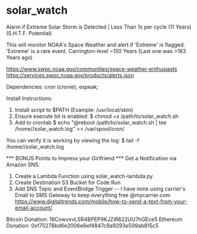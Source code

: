 # solar_watch
Alarm if Extreme Solar Storm is Detected | Less Than 1x per cycle (11 Years)
(S.H.T.F. Potential)

This will monitor NOAA's Space Weather and alert if 'Extreme' is flagged.
'Extreme' is a rare event. Carrington-level ~150 Years (Last one was >163 Years ago)
 
https://www.swpc.noaa.gov/communities/space-weather-enthusiasts
https://services.swpc.noaa.gov/products/alerts.json

Dependencies:
cron (cronie); espeak; 

Install Instructions:

1) Install script to $PATH (Example: /usr/local/sbin)
2) Ensure execute bit is enabled: 
   $ chmod +x /path/to/solar_watch.sh
4) Add to crontab 
   $ echo "@reboot /path/to/solar_watch.sh | tee /home/<user>/solar_watch.log" >> /var/spool/cron/<user>

You can verify it is working by viewing the log:
  $ tail -f /home/<user>/solar_watch.log
  
 *** BONUS Points to Impress your Girlfriend ***
 Get a Notification via Amazon SNS:
 1) Create a Lambda Function using solar_watch-lambda.py
 2) Create Destination S3 Bucket for Code Run
 3) Add SNS Topic and EventBridge Trigger
    -- I have mine using carrier's Email to SMS Gateway to keep everything free <myphonenumber>@mycarrier.com
    https://www.digitaltrends.com/mobile/how-to-send-a-text-from-your-email-account/
  
Bitcoin Donation: 16CowvxvLSR4BPEP9KJZiR622UU7hGEce5
Ethereum Donation: 0xf75278bd6e2006e6ef4847c9a9293e509ab815c5
